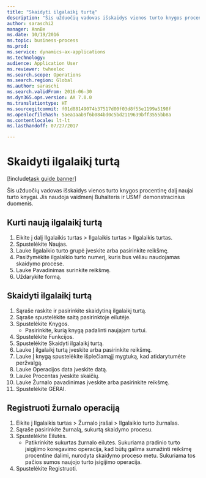 ```yaml
--- 
title: "Skaidyti ilgalaikį turtą"
description: "Šis užduočių vadovas išskaidys vienos turto knygos procentinę dalį naujai turto knygai."
author: saraschi2
manager: AnnBe
ms.date: 10/19/2016
ms.topic: business-process
ms.prod: 
ms.service: dynamics-ax-applications
ms.technology: 
audience: Application User
ms.reviewer: twheeloc
ms.search.scope: Operations
ms.search.region: Global
ms.author: saraschi
ms.search.validFrom: 2016-06-30
ms.dyn365.ops.version: AX 7.0.0
ms.translationtype: HT
ms.sourcegitcommit: f01d88149074b37517d00f03d8f55e1199a5198f
ms.openlocfilehash: 5aea1aab9f6b084bd0c5bd2119639bff3555bb8a
ms.contentlocale: lt-lt
ms.lasthandoff: 07/27/2017

---
```

# <a name="split-a-fixed-asset"></a>Skaidyti ilgalaikį turtą

[!include[task guide banner](../../includes/task-guide-banner.md)]

Šis užduočių vadovas išskaidys vienos turto knygos procentinę dalį naujai turto knygai.  Jis naudoja vaidmenį Buhalteris ir USMF demonstracinius duomenis.


## <a name="create-a-new-fixed-asset"></a>Kurti naują ilgalaikį turtą
1. Eikite į dalį Ilgalaikis turtas > Ilgalaikis turtas > Ilgalaikis turtas.
2. Spustelėkite Naujas.
3. Lauke Ilgalaikio turto grupė įveskite arba pasirinkite reikšmę.
4. Pasižymėkite ilgalaikio turto numerį, kuris bus vėliau naudojamas skaidymo procese.
5. Lauke Pavadinimas surinkite reikšmę.
6. Uždarykite formą.

## <a name="split-a-fixed-asset"></a>Skaidyti ilgalaikį turtą
1. Sąraše raskite ir pasirinkite skaidytiną ilgalaikį turtą.
2. Sąraše spustelėkite saitą pasirinktoje eilutėje.
3. Spustelėkite Knygos.
    * Pasirinkite, kurią knygą padalinti naujajam turtui.  
4. Spustelėkite Funkcijos.
5. Spustelėkite Skaidyti ilgalaikį turtą.
6. Lauke Į ilgalaikį turtą įveskite arba pasirinkite reikšmę.
7. Lauke Į knygą spustelėkite išplečiamąjį mygtuką, kad atidarytumėte peržvalgą.
8. Lauke Operacijos data įveskite datą.
9. Lauke Procentas įveskite skaičių.
10. Lauke Žurnalo pavadinimas įveskite arba pasirinkite reikšmę.
11. Spustelėkite GERAI.

## <a name="post-the-journal-transaction"></a>Registruoti žurnalo operaciją
1. Eikite į Ilgalaikis turtas > Žurnalo įrašai > Ilgalaikio turto žurnalas.
2. Sąraše pasirinkite žurnalą, sukurtą skaidymo procesu.
3. Spustelėkite Eilutės.
    * Patikrinkite sukurtas žurnalo eilutes.  Sukuriama pradinio turto įsigijimo koregavimo operacija, kad būtų galima sumažinti reikšmę procentine dalimi, nurodyta skaidymo proceso metu.  Sukuriama tos pačios sumos naujojo turto įsigijimo operacija.  
4. Spustelėkite Registruoti.


